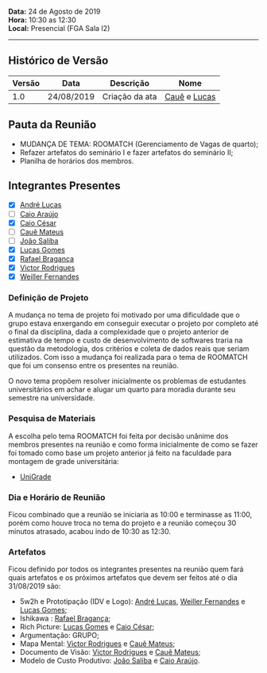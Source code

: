 **Data:** 24 de Agosto de 2019<br>
**Hora:** 10:30 as 12:30<br>
**Local:** Presencial (FGA Sala I2)<br>

---

## Histórico de Versão
|**Versão**| **Data** |**Descrição** |      **Nome**      |
|   ---    |   ---    |     ---      |        ---         |
|   1.0    |24/08/2019|Criação da ata|[Cauê](https://github.com/caue96) e [Lucas](https://github.com/LGomees)|

## Pauta da Reunião
- MUDANÇA DE TEMA: ROOMATCH (Gerenciamento de Vagas de quarto);
- Refazer artefatos do seminário I e fazer artefatos do seminário II;
- Planilha de horários dos membros.

## Integrantes Presentes
- [x] [André Lucas](https://github.com/andrelucasf)<br>
- [ ] [Caio Araújo]()<br>
- [x] [Caio César](https://github.com/Caiocbeleza)<br>
- [ ] [Cauê Mateus](https://github.com/caue96)<br>
- [ ] [João Saliba](https://github.com/joaosaliba)<br>
- [x] [Lucas Gomes](https://github.com/LGomees)<br>
- [x] [Rafael Bragança](https://github.com/rafaelbrg)<br>
- [x] [Victor Rodrigues](https://github.com/VictorRodriguesS0)<br>
- [x] [Weiller Fernandes](https://github.com/WeillerFernandes)<br>

### **Definição de Projeto**
A mudança no tema de projeto foi motivado por uma dificuldade que o grupo estava enxergando em conseguir executar o projeto por completo até o final da disciplina, dada a complexidade que o projeto anterior de estimativa de tempo e custo de desenvolvimento de softwares traria na questão da metodologia, dos critérios e coleta de dados reais que seriam utilizados. Com isso a mudança foi realizada para o tema de ROOMATCH que foi um consenso entre os presentes na reunião.<br>

O novo tema propõem resolver inicialmente os problemas de estudantes universitários em achar e alugar um quarto para moradia durante seu semestre na universidade.

### **Pesquisa de Materiais**
A escolha pelo tema ROOMATCH foi feita por decisão unânime dos membros presentes na reunião e como forma inicialmente de como se fazer foi tomado como base um projeto anterior já feito na faculdade para montagem de grade universitária:<br>
- [UniGrade](https://ads-unigrade-2019-1.github.io/Wiki/dinamica02/DiagramaGantt/)<br>

### **Dia e Horário de Reunião**
Ficou combinado que a reunião se iniciaria as 10:00 e terminasse as 11:00, porém como houve troca no tema do projeto e a reunião começou 30 minutos atrasado, acabou indo de 10:30 as 12:30.

### **Artefatos**
Ficou definido por todos os integrantes presentes na reunião quem fará quais artefatos e os próximos artefatos que devem ser feitos até o dia 31/08/2019 são:<br>
- 5w2h e Prototipação (IDV e Logo): [André Lucas](https://github.com/andrelucasf), [Weiller Fernandes](https://github.com/WeillerFernandes) e [Lucas Gomes](https://github.com/LGomees);<br>
- Ishikawa : [Rafael Bragança](https://github.com/rafaelbrg);<br>
- Rich Picture: [Lucas Gomes](https://github.com/LGomees) e [Caio César](https://github.com/Caiocbeleza);<br>
- Argumentação: GRUPO;<br>
- Mapa Mental: [Victor Rodrigues](https://github.com/VictorRodriguesS0) e [Cauê Mateus](https://github.com/caue96);<br>
- Documento de Visão: [Victor Rodrigues](https://github.com/VictorRodriguesS0) e [Cauê Mateus](https://github.com/caue96);<br>
- Modelo de Custo Produtivo: [João Saliba](https://github.com/joaosaliba) e [Caio Araújo]().<br>
